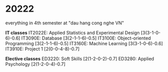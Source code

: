 # 20222
everything in 4th semester at "dau hang cong nghe VN"

<b>IT classes</b>
IT2022E: Applied Statistics and Experimental Design [3(3-1-0-6)-0.6]
IT3090E: Database [3(2-1-1-6)-0.5]
IT3100E: Object-oriented Programming [3(2-1-1-6)-0.5]
IT3160E: Machine Learning [3(3-1-0-6)-0.6]
IT3910E: Project 1 [2(0-0-4-8)-0.7]

<b>Elective classes</b>
ED3220: Soft Skills [2(1-2-0-2)-0.7]
ED3280: Applied Psychology [2(1-2-0-4)-0.7]
